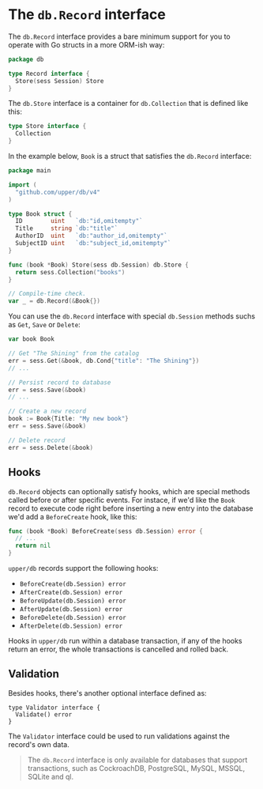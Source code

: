 # The `db.Record` interface

The `db.Record` interface provides a bare minimum support for you to operate
with Go structs in a more ORM-ish way:

```go
package db

type Record interface {
  Store(sess Session) Store
}
```

The `db.Store` interface is a container for `db.Collection` that is defined
like this:

```go
type Store interface {
  Collection
}
```

In the example below, `Book` is a struct that satisfies the `db.Record`
interface:

```go
package main

import (
  "github.com/upper/db/v4"
)

type Book struct {
  ID        uint   `db:"id,omitempty"`
  Title     string `db:"title"`
  AuthorID  uint   `db:"author_id,omitempty"`
  SubjectID uint   `db:"subject_id,omitempty"`
}

func (book *Book) Store(sess db.Session) db.Store {
  return sess.Collection("books")
}

// Compile-time check.
var _ = db.Record(&Book{})
```

You can use the `db.Record` interface with special `db.Session` methods suchs
as `Get`, `Save` or `Delete`:

```go
var book Book

// Get "The Shining" from the catalog
err = sess.Get(&book, db.Cond{"title": "The Shining"})
// ...

// Persist record to database
err = sess.Save(&book)
// ...

// Create a new record
book := Book{Title: "My new book"}
err = sess.Save(&book)

// Delete record
err = sess.Delete(&book)
```

## Hooks

`db.Record` objects can optionally satisfy hooks, which are special methods
called before or after specific events. For instace, if we'd like the `Book`
record to execute code right before inserting a new entry into the database
we'd add a `BeforeCreate` hook, like this:

```go
func (book *Book) BeforeCreate(sess db.Session) error {
  // ...
  return nil
}
```

`upper/db` records support the following hooks:

* `BeforeCreate(db.Session) error`
* `AfterCreate(db.Session) error`
* `BeforeUpdate(db.Session) error`
* `AfterUpdate(db.Session) error`
* `BeforeDelete(db.Session) error`
* `AfterDelete(db.Session) error`

Hooks in `upper/db` run within a database transaction, if any of the hooks
return an error, the whole transactions is cancelled and rolled back.

## Validation

Besides hooks, there's another optional interface defined as:

```
type Validator interface {
  Validate() error
}
```

The `Validator` interface could be used to run validations against the record's
own data.

> The `db.Record` interface is only available for databases that support
> transactions, such as CockroachDB, PostgreSQL, MySQL, MSSQL, SQLite and ql.
